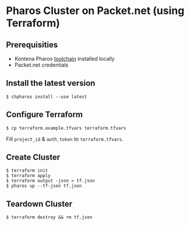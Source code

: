 # Pharos Cluster on Packet.net (using Terraform)


## Prerequisities

- Kontena Pharos [toolchain](https://www.pharos.sh/docs/install.html) installed locally
- Packet.net credentials


## Install the latest version

```
$ chpharos install --use latest
```

## Configure Terraform

```
$ cp terraform.example.tfvars terraform.tfvars
```

Fill `project_id` & `auth_token` to `terraform.tfvars`.

## Create Cluster

```
$ terraform init
$ terraform apply
$ terraform output -json > tf.json
$ pharos up --tf-json tf.json
```

## Teardown Cluster

```
$ terraform destroy && rm tf.json
```
